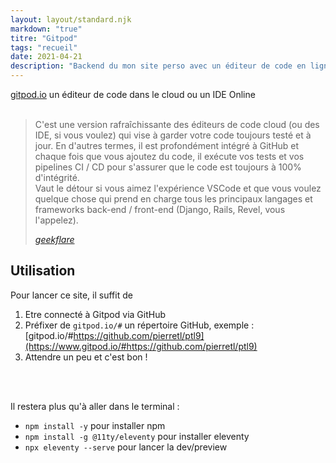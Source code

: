 ```yaml
---
layout: layout/standard.njk
markdown: "true"
titre: "Gitpod"
tags: "recueil"
date: 2021-04-21
description: "Backend du mon site perso avec un éditeur de code en ligne"
---
```


[gitpod.io](https://www.gitpod.io/) un éditeur de code dans le cloud ou un IDE Online<br><br>

<blockquote>
    <p>
        C'est une version rafraîchissante des éditeurs de code cloud (ou des IDE, si vous voulez) qui vise à garder votre code toujours testé et à jour. En d'autres termes, il est profondément intégré à GitHub et chaque fois que vous ajoutez du code, il exécute vos tests et vos pipelines CI / CD pour s'assurer que le code est toujours à 100% d'intégrité. <br>Vaut le détour si vous aimez l'expérience VSCode et que vous voulez quelque chose qui prend en charge tous les principaux langages et frameworks back-end / front-end (Django, Rails, Revel, vous l'appelez).
    </p>
    <cite>
        <a href="https://geekflare.com/fr/online-code-editors/" rel="external">geekflare</a>
    </cite>
</blockquote>


## Utilisation

Pour lancer ce site, il suffit de

1. Etre connecté à Gitpod via GitHub
2. Préfixer de `gitpod.io/#` un répertoire GitHub, exemple : [gitpod.io/#https://github.com/pierretl/ptl9](https://www.gitpod.io/#https://github.com/pierretl/ptl9)
3. Attendre un peu et c'est bon !

<br><br>

Il restera plus qu'à aller dans le terminal :

* `npm install -y` pour installer npm
* `npm install -g @11ty/eleventy` pour installer eleventy
* `npx eleventy --serve` pour lancer la dev/preview
